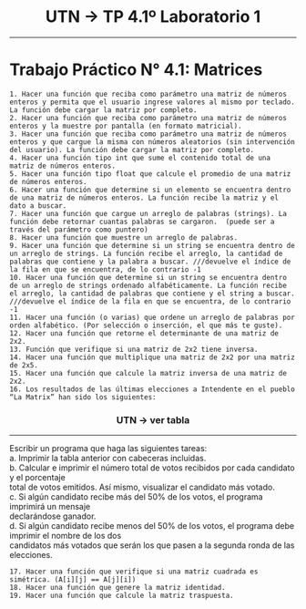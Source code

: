 <h1 align="center"> UTN -> TP 4.1º Laboratorio 1 </h1>
<hr>

# Trabajo Práctico N° 4.1: Matrices<br>


    1. Hacer una función que reciba como parámetro una matriz de números enteros y permita que el usuario ingrese valores al mismo por teclado. La función debe cargar la matriz por completo. 
    2. Hacer una función que reciba como parámetro una matriz de números enteros y la muestre por pantalla (en formato matricial). 
    3. Hacer una función que reciba como parámetro una matriz de números enteros y que cargue la misma con números aleatorios (sin intervención del usuario). La función debe cargar la matriz por completo. 
    4. Hacer una función tipo int que sume el contenido total de una matriz de números enteros. 
    5. Hacer una función tipo float que calcule el promedio de una matriz de números enteros. 
    6. Hacer una función que determine si un elemento se encuentra dentro de una matriz de números enteros. La función recibe la matriz y el dato a buscar. 
    7. Hacer una función que cargue un arreglo de palabras (strings). La función debe retornar cuantas palabras se cargaron.  (puede ser a través del parámetro como puntero)
    8. Hacer una función que muestre un arreglo de palabras. 
    9. Hacer una función que determine si un string se encuentra dentro de un arreglo de strings. La función recibe el arreglo, la cantidad de palabras que contiene y la palabra a buscar. ///devuelve el índice de la fila en que se encuentra, de lo contrario -1
    10. Hacer una función que determine si un string se encuentra dentro de un arreglo de strings ordenado alfabéticamente. La función recibe el arreglo, la cantidad de palabras que contiene y el string a buscar.  ///devuelve el índice de la fila en que se encuentra, de lo contrario -1
    11. Hacer una función (o varias) que ordene un arreglo de palabras por orden alfabético. (Por selección o inserción, el que más te guste).
    12. Hacer una función que retorne el determinante de una matriz de 2x2. 
    13. Función que verifique si una matriz de 2x2 tiene inversa. 
    14. Hacer una función que multiplique una matriz de 2x2 por una matriz de 2x5. 
    15. Hacer una función que calcule la matriz inversa de una matriz de 2x2. 
    16. Los resultados de las últimas elecciones a Intendente en el pueblo “La Matrix” han sido los siguientes: 

<h3 align="center"> UTN -> ver tabla</h3>
<hr>
Escribir un programa que haga las siguientes tareas: <br>
a. Imprimir la tabla anterior con cabeceras incluidas.<br>
b. Calcular e imprimir el número total de votos recibidos por cada candidato y el porcentaje <br>
total de votos emitidos. Así mismo, visualizar el candidato más votado. <br>
c. Si algún candidato recibe más del 50% de los votos, el programa imprimirá un mensaje <br>
declarándose ganador.<br>
d. Si algún candidato recibe menos del 50% de los votos, el programa debe imprimir el nombre de los dos <br>
candidatos más votados que serán los que pasen a la segunda ronda de las elecciones. 

    17. Hacer una función que verifique si una matriz cuadrada es simétrica. (A[i][j] == A[j][i])
    18. Hacer una función que genere la matriz identidad.
    19. Hacer una función que calcule la matriz traspuesta.
